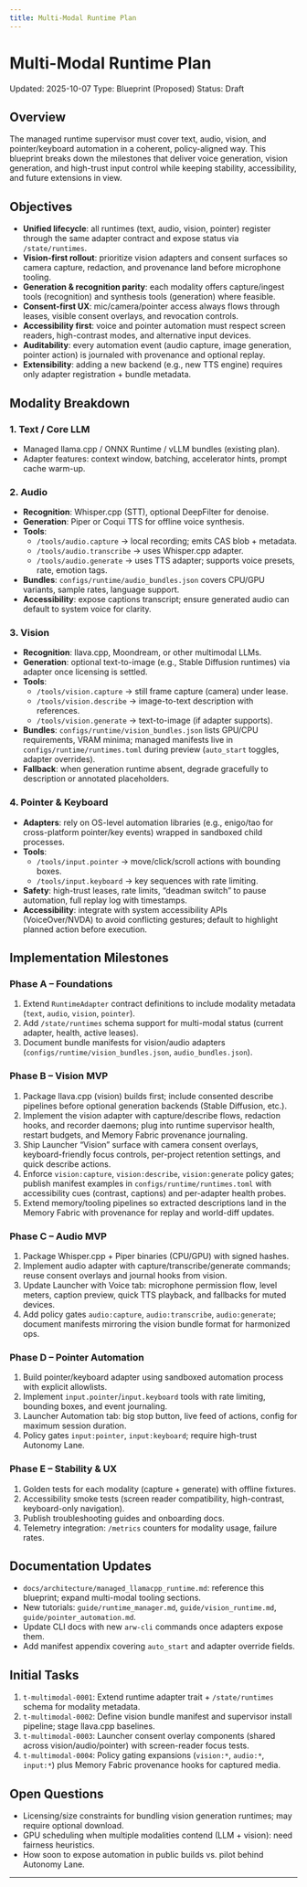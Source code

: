 ```yaml
---
title: Multi-Modal Runtime Plan
---
```


# Multi-Modal Runtime Plan

Updated: 2025-10-07
Type: Blueprint (Proposed)
Status: Draft

## Overview

The managed runtime supervisor must cover text, audio, vision, and pointer/keyboard automation in a coherent, policy-aligned way. This blueprint breaks down the milestones that deliver voice generation, vision generation, and high-trust input control while keeping stability, accessibility, and future extensions in view.

## Objectives

- **Unified lifecycle**: all runtimes (text, audio, vision, pointer) register through the same adapter contract and expose status via `/state/runtimes`.
- **Vision-first rollout**: prioritize vision adapters and consent surfaces so camera capture, redaction, and provenance land before microphone tooling.
- **Generation & recognition parity**: each modality offers capture/ingest tools (recognition) and synthesis tools (generation) where feasible.
- **Consent-first UX**: mic/camera/pointer access always flows through leases, visible consent overlays, and revocation controls.
- **Accessibility first**: voice and pointer automation must respect screen readers, high-contrast modes, and alternative input devices.
- **Auditability**: every automation event (audio capture, image generation, pointer action) is journaled with provenance and optional replay.
- **Extensibility**: adding a new backend (e.g., new TTS engine) requires only adapter registration + bundle metadata.

## Modality Breakdown

### 1. Text / Core LLM
- Managed llama.cpp / ONNX Runtime / vLLM bundles (existing plan).
- Adapter features: context window, batching, accelerator hints, prompt cache warm-up.

### 2. Audio
- **Recognition**: Whisper.cpp (STT), optional DeepFilter for denoise.
- **Generation**: Piper or Coqui TTS for offline voice synthesis.
- **Tools**:
  - `/tools/audio.capture` → local recording; emits CAS blob + metadata.
  - `/tools/audio.transcribe` → uses Whisper.cpp adapter.
  - `/tools/audio.generate` → uses TTS adapter; supports voice presets, rate, emotion tags.
- **Bundles**: `configs/runtime/audio_bundles.json` covers CPU/GPU variants, sample rates, language support.
- **Accessibility**: expose captions transcript; ensure generated audio can default to system voice for clarity.

### 3. Vision
- **Recognition**: llava.cpp, Moondream, or other multimodal LLMs.
- **Generation**: optional text-to-image (e.g., Stable Diffusion runtimes) via adapter once licensing is settled.
- **Tools**:
  - `/tools/vision.capture` → still frame capture (camera) under lease.
  - `/tools/vision.describe` → image-to-text description with references.
  - `/tools/vision.generate` → text-to-image (if adapter supports).
- **Bundles**: `configs/runtime/vision_bundles.json` lists GPU/CPU requirements, VRAM minima; managed manifests live in `configs/runtime/runtimes.toml` during preview (`auto_start` toggles, adapter overrides).
- **Fallback**: when generation runtime absent, degrade gracefully to description or annotated placeholders.

### 4. Pointer & Keyboard
- **Adapters**: rely on OS-level automation libraries (e.g., enigo/tao for cross-platform pointer/key events) wrapped in sandboxed child processes.
- **Tools**:
  - `/tools/input.pointer` → move/click/scroll actions with bounding boxes.
  - `/tools/input.keyboard` → key sequences with rate limiting.
- **Safety**: high-trust leases, rate limits, “deadman switch” to pause automation, full replay log with timestamps.
- **Accessibility**: integrate with system accessibility APIs (VoiceOver/NVDA) to avoid conflicting gestures; default to highlight planned action before execution.

## Implementation Milestones

### Phase A – Foundations
1. Extend `RuntimeAdapter` contract definitions to include modality metadata (`text`, `audio`, `vision`, `pointer`).
2. Add `/state/runtimes` schema support for multi-modal status (current adapter, health, active leases).
3. Document bundle manifests for vision/audio adapters (`configs/runtime/vision_bundles.json`, `audio_bundles.json`).

### Phase B – Vision MVP
1. Package llava.cpp (vision) builds first; include consented describe pipelines before optional generation backends (Stable Diffusion, etc.).
2. Implement the vision adapter with capture/describe flows, redaction hooks, and recorder daemons; plug into runtime supervisor health, restart budgets, and Memory Fabric provenance journaling.
3. Ship Launcher “Vision” surface with camera consent overlays, keyboard-friendly focus controls, per-project retention settings, and quick describe actions.
4. Enforce `vision:capture`, `vision:describe`, `vision:generate` policy gates; publish manifest examples in `configs/runtime/runtimes.toml` with accessibility cues (contrast, captions) and per-adapter health probes.
5. Extend memory/tooling pipelines so extracted descriptions land in the Memory Fabric with provenance for replay and world-diff updates.

### Phase C – Audio MVP
1. Package Whisper.cpp + Piper binaries (CPU/GPU) with signed hashes.
2. Implement audio adapter with capture/transcribe/generate commands; reuse consent overlays and journal hooks from vision.
3. Update Launcher with Voice tab: microphone permission flow, level meters, caption preview, quick TTS playback, and fallbacks for muted devices.
4. Add policy gates `audio:capture`, `audio:transcribe`, `audio:generate`; document manifests mirroring the vision bundle format for harmonized ops.

### Phase D – Pointer Automation
1. Build pointer/keyboard adapter using sandboxed automation process with explicit allowlists.
2. Implement `input.pointer`/`input.keyboard` tools with rate limiting, bounding boxes, and event journaling.
3. Launcher Automation tab: big stop button, live feed of actions, config for maximum session duration.
4. Policy gates `input:pointer`, `input:keyboard`; require high-trust Autonomy Lane.

### Phase E – Stability & UX
1. Golden tests for each modality (capture + generate) with offline fixtures.
2. Accessibility smoke tests (screen reader compatibility, high-contrast, keyboard-only navigation).
3. Publish troubleshooting guides and onboarding docs.
4. Telemetry integration: `/metrics` counters for modality usage, failure rates.

## Documentation Updates
- `docs/architecture/managed_llamacpp_runtime.md`: reference this blueprint; expand multi-modal tooling sections.
- New tutorials: `guide/runtime_manager.md`, `guide/vision_runtime.md`, `guide/pointer_automation.md`.
- Update CLI docs with new `arw-cli` commands once adapters expose them.
- Add manifest appendix covering `auto_start` and adapter override fields.

## Initial Tasks
1. `t-multimodal-0001`: Extend runtime adapter trait + `/state/runtimes` schema for modality metadata.
2. `t-multimodal-0002`: Define vision bundle manifest and supervisor install pipeline; stage llava.cpp baselines.
3. `t-multimodal-0003`: Launcher consent overlay components (shared across vision/audio/pointer) with screen-reader focus tests.
4. `t-multimodal-0004`: Policy gating expansions (`vision:*`, `audio:*`, `input:*`) plus Memory Fabric provenance hooks for captured media.

## Open Questions
- Licensing/size constraints for bundling vision generation runtimes; may require optional download.
- GPU scheduling when multiple modalities contend (LLM + vision): need fairness heuristics.
- How soon to expose automation in public builds vs. pilot behind Autonomy Lane.

---
